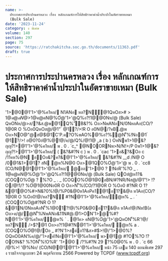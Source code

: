 ```yaml
---
name: >-
  ประกาศการประปานครหลวง เรื่อง หลักเกณฑ์การให้สิทธิราคาค่าน้ำประปาในอัตราขายเหมา
  (Bulk Sale)
date: '2023-11-24'
category: ง พิเศษ
volume: 140
section: 297
page: 75
source: 'https://ratchakitcha.soc.go.th/documents/11363.pdf'
draft: true
---
```


# ประกาศการประปานครหลวง เรื่อง หลักเกณฑ์การให้สิทธิราคาค่าน้ำประปาในอัตราขายเหมา (Bulk Sale)

'1>@0@1'1>'@%ค1หล/ N1ANอ หล?N์@1QหOส>#$>1@ค@คN@%Oํ@'1>'@Q%อ?!1@@0Nห/@ (Bulk Sale) P 0#?NN'็%@1ส/ค/1ํ@ห% หล?N์@1QหOส>#$>1@ค@คN@%Oํ@'1>'@Q%อ?!1@@0Nห/@ (Bulk Sale) QหONห/@>ส/?&ส.@พ@1์Q%'ัB&?% Oล>NพANอN/0NหลAอ(CO/?1@0R O %Oอ0QหOส@/@1" ํ @1?/>!R O อ0N@/?คB.@พ Oล>NO@"@ส@$@1C'P.ค?O%พAO%@%อ?%ํ@N'็%!Nอ@1 ํ @1?/>! อ@0?0อํ@%@!@/ค/@/Q%/@!1@ _a ( b ) OหNพ1>1@&?ญญ?!>@1'1>'@%ค1หล/ พ . 0 . `c_^ @NOORNพ>N/N!>/P 0พ1>1@&?ญญ?!>@1'1>'@%ค1หล/ ( &?&#?N c ) พ . 0 . `cac '1>อ&?&Oอ c /11คห%@N อOอ&?ค?&@1'1>'@%ค1หล/ &?&#?N __d /N@ O /0@1&1>@1? สN ํ@ห%N@0 Oล>@1QO%Oํ@'1>'@ พ . 0 . `cc8 (CO/N@@1@1'1>'@%ค1หล/ @ออ'1>@0 ? !NอR'%?O _ . 1@ค@คN@%Oํ@'1>'@Q%อ?!1@@0Nห/@ (Bulk Sale) QOสํ@ห1?&(COQO%Oํ@ ? %?O _ . _ (COQO%Oํ@1@0ลBN/#?NR/Nส@/@1"!> !?O/@!1/? %Oํ@1@00Nอ0R O Oล>N'็%(CO/?1@0R O %Oอ0 #?NR O 1?&@1@O%#>N&?0%!@/%P0&@0ห1AอPค1@1อ1?&@ล ห1Aอ(CO/?1@0R O %Oอ0!@/หล?N์ #?N@1'1>'@%ค1หล/ํ@ห% _ . ` (COQO%Oํ@#?NR O 1?&@1N/0NหลAอN'็%1@01?!@/%P0&@0อ1?&@ล ห1Aอ!@/Nห!B(ล Oล>ค/@/ํ@N'็%NพANอ&11N#@.@1>ON'1>@%#?N@1'1>'@%ค1หล/ํ@ห% ` . @1ค> คN@%Oํ@'1>'@QหON'็%R'!@/หล?N์ />$?@1 Oล>อ?!1@#?N@1'1>'@%ค1หล/ ํ@ห% a . (COQO%Oํ@!@/Oอ _ #?N'1>สค์อ1?&ส>#$>!@/'1>@0%?OQหO0AN%ค/@/'1>สค์!Nอ@1'1>'@%ค1หล/ พ>@1@ #?O%?O !?OO!N&? %?ON'็%!O%R' '1>@0  /?%#?N 29 ?%0@0% พ . 0 . `c 66 /@%>! '@%Nอ/ (CO/N@@1@1'1>'@%ค1หล/ หน้า 75 เลม 140 ตอนพิเศษ 297 ง ราชกิจจานุเบกษา 24 พฤศจิกายน 2566 Powered by TCPDF (www.tcpdf.org)

